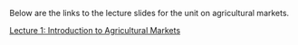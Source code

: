 Below are the links to the lecture slides for the unit on agricultural markets.

[Lecture 1: Introduction to Agricultural Markets](https://davidubilava.com/agmarkets_slides/01-Intro.html)